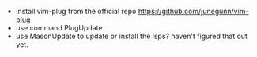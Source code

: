 - install vim-plug from the official repo
    https://github.com/junegunn/vim-plug
- use command PlugUpdate
- use MasonUpdate to update or install the lsps? haven't figured that out yet.
